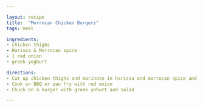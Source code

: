 ```yaml
---

layout: recipe
title:  "Morrocan Chicken Burgers"
tags: meal

ingredients:
- chicken thighs
- Harissa & Morrocan spice
- 1 red onion
- greek yoghurt

directions:
- Cut up chicken thighs and marinate in harissa and morrocan spice and oil
- Cook on BBQ or pan fry with red onion
- Chuck on a burger with greek yohurt and salad

---
```


